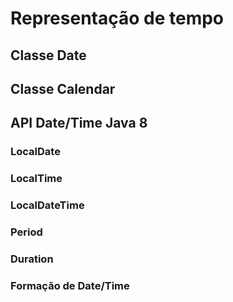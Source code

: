 
# Representação de tempo

## Classe Date

## Classe Calendar

## API Date/Time Java 8

### LocalDate

### LocalTime

### LocalDateTime

### Period

### Duration

### Formação de Date/Time
